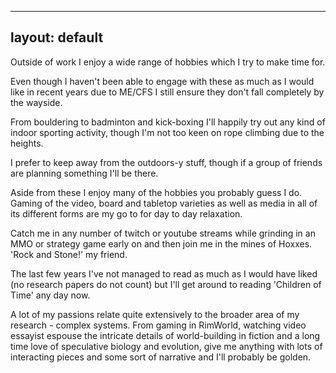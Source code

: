 ---
layout: default
--

Outside of work I enjoy a wide range of hobbies which I try to make time for. 

Even though I haven't been able to engage with these as much as I would like in recent years due to ME/CFS I still ensure they don't fall completely by the wayside.

From bouldering to badminton and kick-boxing I'll happily try out any kind of indoor sporting activity, though I'm not too keen on rope climbing due to the heights. 

I prefer to keep away from the outdoors-y stuff, though if a group of friends are planning something I'll be there.

Aside from these I enjoy many of the hobbies you probably guess I do. Gaming of the video, board and tabletop varieties as well as media in all of its different forms are my go to for day to day relaxation.

Catch me in any number of twitch or youtube streams while grinding in an MMO or strategy game early on and then join me in the mines of Hoxxes. 'Rock and Stone!' my friend.

The last few years I've not managed to read as much as I would have liked (no research papers do not count) but I'll get around to reading 'Children of Time' any day now.

A lot of my passions relate quite extensively to the broader area of my research - complex systems. From gaming in RimWorld, watching video essayist espouse the intricate details of world-building in fiction and a long time love of speculative biology and evolution, give me anything with lots of interacting pieces and some sort of narrative and I'll probably be golden.
